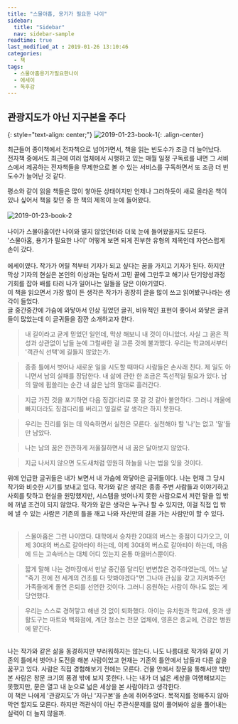 ```yaml
---
title: "스물아홉, 용기가 필요한 나이"
sidebar:
  title: "Sidebar"
  nav: sidebar-sample
readtime: true
last_modified_at : 2019-01-26 13:10:46
categories:
  - 책
tags:
  - 스물아홉용기가필요한나이
  - 에세이
  - 독후감
---
```

## 관광지도가 아닌 지구본을 주다
{: style="text-align: center;"}
![2019-01-23-book-1](https://user-images.githubusercontent.com/18658656/51603732-f97a5e80-1f4d-11e9-846e-fb702e1609f0.jpg){: .align-center}

 최근들어 종이책에서 전자책으로 넘어가면서, 책을 읽는 빈도수가 조금 더 늘어났다.  
 전자책 중에서도 최근에 여러 업체에서 시행하고 있는 매월 일정 구독료를 내면 그 서비스에서 제공하는 전자책들을 무제한으로 볼 수 있는 서비스를 구독하면서 또 조금 더 빈도수가 늘어난 것 같다.  
   
 평소와 같이 읽을 책들은 많이 쌓아둔 상태이지만 언제나 그러하듯이 새로 올라온 책이 있나 싶어서 책을 찾던 중 한 책의 제목이 눈에 들어왔다.<br>
 <br>
![2019-01-23-book-2](https://user-images.githubusercontent.com/18658656/51782913-0b3d4b00-2174-11e9-91ff-d5d5326bef0c.png)
<br><br>
나이가 스물아홉이란 나이와 멀지 않았던터라 더욱 눈에 들어왔을지도 모른다.  
'스물아홉, 용기가 필요한 나이' 어떻게 보면 되게 진부한 유형의 제목인데 자연스럽게 손이 갔다.  
<br>
에세이였다. 작가가 어릴 적부터 기자가 되고 싶다는 꿈을 가지고 기자가 된다. 하지만 막상 기자의 현실은 본인의 이상과는 달라서 고민 끝에 그만두고 해기사 단기양성과정 기회를 잡아 배를 타러 나가 일어나는 일들을 담은 이야기였다.  
이 책을 읽으면서 가장 많이 든 생각은 작가가 굉장히 글을 많이 쓰고 읽어봤구나라는 생각이 들었다.  
글 중간중간에 가슴에 와닿아서 인상 깊었던 글귀, 비유적인 표현이 좋아서 와닿은 글귀들이 많았는데 이 글귀들을 잠깐 소개하고자 한다.

> 내 길이라고 굳게 믿었던 일인데, 막상 해보니 내 것이 아니았더. 사실 그 꿈은 적성과 상관없이 남들 눈에 그럴싸한 걸 고른 것에 불과했다. 우리는 학교에서부터 '객관식 선택'에 길들지 않았는가.
  
> 종종 틀에서 벗어나 새로운 일을 시도할 때마다 사람들은 손사래 친다. 제 일도 아니면서 남의 실패를 장담한다. 내 삶에 관한 한 조금은 독선적일 필요가 있다. 남의 말에 휩쓸리는 순간 내 삶은 남의 말대로 흘러간다.

> 지금 가진 것을 포기하면 다음 징검다리로 못 갈 것 같아 불안하다. 그러니 개울에 빠지더라도 징검다리를 버리고 옆길로 갈 생각은 하지 못한다.

> 우리는 진리를 읽는 데 익숙하면서 실천은 모른다. 실천해야 할 '나'는 없고 '말'들만 남았다.

> 나는 남의 꿈은 깐깐하게 저울질하면서 내 꿈은 달아보지 않았다.

> 지금 나서지 않으면 도도새처럼 영원히 하늘을 나는 법을 잊을 것이다.

위에 언급한 글귀들은 내가 보면서 내 가슴에 와닿아은 글귀들이다. 나는 현재 그 당시 작가와 비슷한 시기를 보내고 있다. 작가와 같은 생각은 종종 주변 사람들과 이야기하고 사회를 탓하고 현실을 원망했지만, 시스템을 벗어나지 못한 사람으로서 저런 말을 입 밖에 꺼낼 조건이 되지 않았다. 작가와 같은 생각은 누구나 할 수 있지만, 이걸 직접 입 밖에 낼 수 있는 사람은 기존의 틀을 깨고 나와 자신만의 길을 가는 사람만이 할 수 있다.  
<br>
> 스물아홉은 그런 나이였다. 대학에서 승차한 20대의 버스는 종점이 다가오고, 이제 30대의 버스로 갈아타야 하는데, 이제 30대의 버스로 갈아탸야 하는데, 마음에 드는 고속버스는 대체 어디 있는지 온통 마을버스뿐이다.

> 짧게 말해 나는 경마장에서 만날 중간쯤 달리던 변변찮은 경주마였는데, 어느 날 "죽기 전에 전 세계의 건초를 다 맛봐야겠다"면 그나마 관심을 갖고 지켜봐주던 가족들에게 돌연 은퇴를 선언한 것이다. 그러니 응원하는 사람이 하나도 없는 게 당연했다.

> 우리는 스스로 경허맣고 해낸 것 없이 퇴화했다. 아이는 유치원과 학교에, 옷과 생활도구는 마트와 백화점에, 계단 청소는 전문 업체에, 영혼은 종교에, 건강은 병원에 맡긴다.

<br>
나는 작가와 같은 삶을 동경하지만 부러워하지는 않는다. 나도 나름대로 작가와 같이 기존의 틀에서 벗어나 도전을 해본 사람이었고 현재는 기존의 틀안에서 남들과 다른 삶을 꿈꾸고 있다. 사람은 직접 경험해보기 전에는 모른다. 건물 안에서 창문을 통해서만 밖만 본 사람은 창문 크기의 풍경 밖에 보지 못한다. 나는 내가 더 넓은 세상을 여행해보지는 못했지만, 문은 열고 내 눈으로 넓은 세상을 본 사람이라고 생각한다.  
<br>
이 책은 나에게 '관광지도'가 아닌 '지구본'을 손에 쥐어주었다. 목적지를 정해주지 않아 막연 할지도 모른다. 하지만 객관식이 아닌 주관식문제를 많이 풀어봐야 삶을 풀어내는 실력이 더 늘지 않을까.
